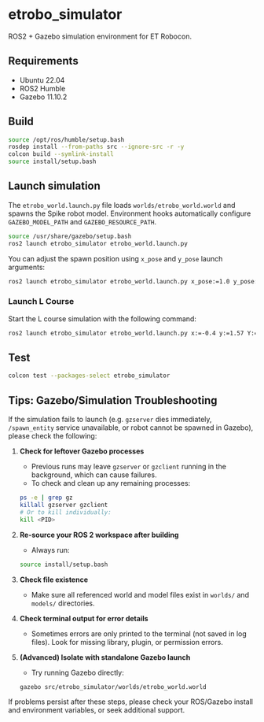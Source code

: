 # etrobo_simulator

ROS2 + Gazebo simulation environment for ET Robocon.

## Requirements
- Ubuntu 22.04
- ROS2 Humble
- Gazebo 11.10.2

## Build
```bash
source /opt/ros/humble/setup.bash
rosdep install --from-paths src --ignore-src -r -y
colcon build --symlink-install
source install/setup.bash
```

## Launch simulation
The `etrobo_world.launch.py` file loads `worlds/etrobo_world.world` and spawns the Spike robot model. Environment hooks automatically configure `GAZEBO_MODEL_PATH` and `GAZEBO_RESOURCE_PATH`.

```bash
source /usr/share/gazebo/setup.bash
ros2 launch etrobo_simulator etrobo_world.launch.py
```

You can adjust the spawn position using `x_pose` and `y_pose` launch arguments:
```bash
ros2 launch etrobo_simulator etrobo_world.launch.py x_pose:=1.0 y_pose:=2.0
```

### Launch L Course

Start the L course simulation with the following command:

```bash
ros2 launch etrobo_simulator etrobo_world.launch.py x:=-0.4 y:=1.57 Y:=-1.570796327
```

## Test
```bash
colcon test --packages-select etrobo_simulator
```

## Tips: Gazebo/Simulation Troubleshooting

If the simulation fails to launch (e.g. `gzserver` dies immediately, `/spawn_entity` service unavailable, or robot cannot be spawned in Gazebo), please check the following:

1. **Check for leftover Gazebo processes**

   - Previous runs may leave `gzserver` or `gzclient` running in the background, which can cause failures.
   - To check and clean up any remaining processes:

   ```bash
   ps -e | grep gz
   killall gzserver gzclient
   # Or to kill individually:
   kill <PID>
   ```

2. **Re-source your ROS 2 workspace after building**

   - Always run:

   ```bash
   source install/setup.bash
   ```

3. **Check file existence**

   - Make sure all referenced world and model files exist in `worlds/` and `models/` directories.

4. **Check terminal output for error details**

   - Sometimes errors are only printed to the terminal (not saved in log files). Look for missing library, plugin, or permission errors.

5. **(Advanced) Isolate with standalone Gazebo launch**

   - Try running Gazebo directly:

   ```bash
   gazebo src/etrobo_simulator/worlds/etrobo_world.world
   ```

If problems persist after these steps, please check your ROS/Gazebo install and environment variables, or seek additional support.
